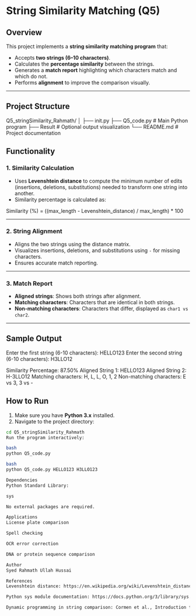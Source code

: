 # String Similarity Matching (Q5)

## Overview

This project implements a **string similarity matching program** that:

- Accepts **two strings (6–10 characters)**.
- Calculates the **percentage similarity** between the strings.
- Generates a **match report** highlighting which characters match and which do not.
- Performs **alignment** to improve the comparison visually.

---

## Project Structure

Q5_stringSimilarity_Rahmath/
│
├── init.py
├── Q5_code.py # Main Python program
├── Result     # Optional output visualization
└── README.md # Project documentation


## Functionality

### 1. Similarity Calculation

- Uses **Levenshtein distance** to compute the minimum number of edits (insertions, deletions, substitutions) needed to transform one string into another.
- Similarity percentage is calculated as:

Similarity (%) = ((max_length - Levenshtein_distance) / max_length) * 100


---

### 2. String Alignment

- Aligns the two strings using the distance matrix.
- Visualizes insertions, deletions, and substitutions using `-` for missing characters.
- Ensures accurate match reporting.

---

### 3. Match Report

- **Aligned strings**: Shows both strings after alignment.
- **Matching characters**: Characters that are identical in both strings.
- **Non-matching characters**: Characters that differ, displayed as `char1 vs char2`.

---

## Sample Output

Enter the first string (6-10 characters): HELLO123
Enter the second string (6-10 characters): H3LLO12

Similarity Percentage: 87.50%
Aligned String 1: HELLO123
Aligned String 2: H-3LLO12
Matching characters: H, L, L, O, 1, 2
Non-matching characters: E vs 3, 3 vs -


## How to Run

1. Make sure you have **Python 3.x** installed.  
2. Navigate to the project directory:

```bash
cd Q5_stringSimilarity_Rahmath
Run the program interactively:

bash
python Q5_code.py

bash
python Q5_code.py HELLO123 H3LLO123

Dependencies
Python Standard Library:

sys

No external packages are required.

Applications
License plate comparison

Spell checking

OCR error correction

DNA or protein sequence comparison

Author
Syed Rahmath Ullah Hussai

References
Levenshtein distance: https://en.wikipedia.org/wiki/Levenshtein_distance

Python sys module documentation: https://docs.python.org/3/library/sys.html

Dynamic programming in string comparison: Cormen et al., Introduction to Algorithms, 3rd Edition
